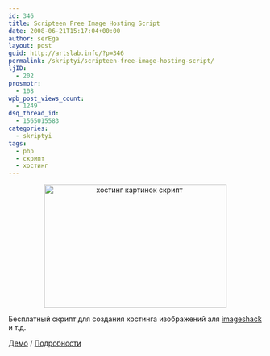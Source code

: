```yaml
---
id: 346
title: Scripteen Free Image Hosting Script
date: 2008-06-21T15:17:04+00:00
author: serEga
layout: post
guid: http://artslab.info/?p=346
permalink: /skriptyi/scripteen-free-image-hosting-script/
ljID:
  - 202
prosmotr:
  - 108
wpb_post_views_count:
  - 1249
dsq_thread_id:
  - 1565015583
categories:
  - skriptyi
tags:
  - php
  - скрипт
  - хостинг
---
```

<center>
  <img src="{{site.img_cdn}}/image_hosting_script.jpg" alt="хостинг картинок скрипт" title="image_hosting_script" width="362" height="244" class="alignnone size-full wp-image-2417" />
</center>

Бесплатный скрипт для создания хостинга изображений аля <a href="http://imageshack.us" target="_blank">imageshack</a> и т.д.

<a href="http://www.zemgy.com/index.php" target="_blank">Демо</a> / <a href="http://www.scripteen.com/scripts/scripteen-free-image-hosting-script.html" target="_blank">Подробности</a>